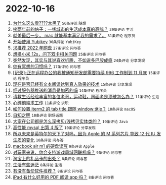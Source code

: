 # 2022-10-16

1. [为什么这么贵????太黑了](https://www.v2ex.com/t/887277) `56条评论` `随想`
1. [接两年前的帖子：一线城市的生活成本真的高嘛？](https://www.v2ex.com/t/887248) `39条评论` `生活`
1. [就差最后一步， mac 就能基本满足我的需求了。](https://www.v2ex.com/t/887305) `31条评论` `程序员`
1. [开始使用 Yubikey](https://www.v2ex.com/t/887251) `30条评论` `YubiKey`
1. [求推荐 2022 年网盘](https://www.v2ex.com/t/887297) `27条评论` `问与答`
1. [想换小米 12s，问下双卡相关问题](https://www.v2ex.com/t/887262) `25条评论` `问与答`
1. [突然发现，其实与其说喜欢折腾，不如说多巴胺成瘾](https://www.v2ex.com/t/887301) `24条评论` `分享发现`
1. [你有冥想的习惯吗？](https://www.v2ex.com/t/887249) `17条评论` `问与答`
1. [[记录]-正在远程办公的我被通知研发部需要持续 996 工作制到 11 月底](https://www.v2ex.com/t/887312) `15条评论` `程序员`
1. [现在是否已经有文本阅读达到真人效果的技术](https://www.v2ex.com/t/887240) `15条评论` `分享发现`
1. [经过服务器推送的消息是加密的吗](https://www.v2ex.com/t/887260) `14条评论` `程序员`
1. [请教生活经验丰富的各位老哥，运动鞋，网面老是顶破怎么办？](https://www.v2ex.com/t/887300) `11条评论` `生活`
1. [心碎前端求工作](https://www.v2ex.com/t/887265) `11条评论` `求职`
1. [如何设置 iterm2 的 tab title 跟随 window title？](https://www.v2ex.com/t/887311) `10条评论` `macOS`
1. [自知之明](https://www.v2ex.com/t/887296) `10条评论` `职场话题`
1. [大家在公司都是怎么深拷贝/浅拷贝实体类的？](https://www.v2ex.com/t/887276) `10条评论` `Java`
1. [高性能 mysql 出第 4 版了](https://www.v2ex.com/t/887259) `10条评论` `分享发现`
1. [所以未来是英特尔的天下了对吗，因为 Apple 的 M 系列芯片 导致 12 代 IU 发生质的变化](https://www.v2ex.com/t/887245) `10条评论` `问与答`
1. [macbook air m1 的硬盘读写](https://www.v2ex.com/t/887284) `9条评论` `Apple`
1. [对玩家来说，你会支持游戏局域网联机吗？](https://www.v2ex.com/t/887234) `9条评论` `问与答`
1. [淘宝上的礼品卡的出处？](https://www.v2ex.com/t/887324) `8条评论` `问与答`
1. [生活有些迷茫](https://www.v2ex.com/t/887299) `8条评论` `生活`
1. [有没有备份软件推荐？](https://www.v2ex.com/t/887288) `8条评论` `问与答`
1. [iPad 有什么好用的 PDF 阅读 app 吗？](https://www.v2ex.com/t/887242) `8条评论` `问与答`
